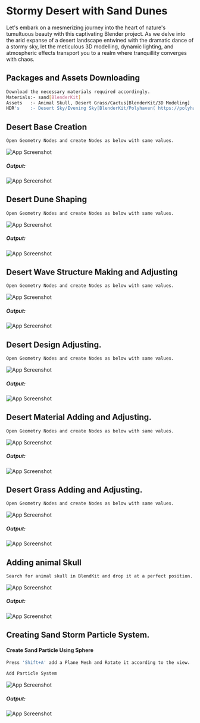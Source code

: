 # Stormy Desert with Sand Dunes

Let's embark on a mesmerizing journey into the heart of nature's tumultuous beauty with this captivating Blender project. As we delve into the arid expanse of a desert landscape entwined with the dramatic dance of a stormy sky, let the meticulous 3D modelling, dynamic lighting, and atmospheric effects transport you to a realm where tranquillity converges with chaos.

## Packages and Assets Downloading


```bash
Download the necessary materials required accordingly.
Materials:- sand[BlenderKit]
Assets   :- Animal Skull, Desert Grass/Cactus[BlenderKit/3D Modeling]
HDR's    :- Desert Sky/Evening Sky[BlenderKit/Polyhaven( https://polyhaven.com/ )]
```

## Desert Base Creation

```bash
Open Geometry Nodes and create Nodes as below with same values.
```

![App Screenshot](https://via.placeholder.com/468x300?text=App+Screenshot+Here)
##### Output:
![App Screenshot](https://via.placeholder.com/468x300?text=App+Screenshot+Here)

## Desert Dune Shaping

```bash
Open Geometry Nodes and create Nodes as below with same values.
```

![App Screenshot](https://via.placeholder.com/468x300?text=App+Screenshot+Here)
##### Output:
![App Screenshot](https://via.placeholder.com/468x300?text=App+Screenshot+Here)

## Desert Wave Structure Making and Adjusting

```bash
Open Geometry Nodes and create Nodes as below with same values.
```

![App Screenshot](https://via.placeholder.com/468x300?text=App+Screenshot+Here)
##### Output:
![App Screenshot](https://via.placeholder.com/468x300?text=App+Screenshot+Here)

## Desert Design Adjusting.

```bash
Open Geometry Nodes and create Nodes as below with same values.
```

![App Screenshot](https://via.placeholder.com/468x300?text=App+Screenshot+Here)
##### Output:
![App Screenshot](https://via.placeholder.com/468x300?text=App+Screenshot+Here)

## Desert Material Adding and Adjusting.

```bash
Open Geometry Nodes and create Nodes as below with same values.
```

![App Screenshot](https://via.placeholder.com/468x300?text=App+Screenshot+Here)
##### Output:
![App Screenshot](https://via.placeholder.com/468x300?text=App+Screenshot+Here)

## Desert Grass Adding and Adjusting.

```bash
Open Geometry Nodes and create Nodes as below with same values.
```

![App Screenshot](https://via.placeholder.com/468x300?text=App+Screenshot+Here)
##### Output:
![App Screenshot](https://via.placeholder.com/468x300?text=App+Screenshot+Here)

## Adding animal Skull

```bash
Search for animal skull in BlendKit and drop it at a perfect position.
```

![App Screenshot](https://via.placeholder.com/468x300?text=App+Screenshot+Here)
##### Output:
![App Screenshot](https://via.placeholder.com/468x300?text=App+Screenshot+Here)

## Creating Sand Storm Particle System.

#### Create Sand Particle Using Sphere
  

```bash
Press 'Shift+A' add a Plane Mesh and Rotate it according to the view.
```
```bash
Add Particle System 
```

![App Screenshot](https://via.placeholder.com/468x300?text=App+Screenshot+Here)
##### Output:
![App Screenshot](https://via.placeholder.com/468x300?text=App+Screenshot+Here)
